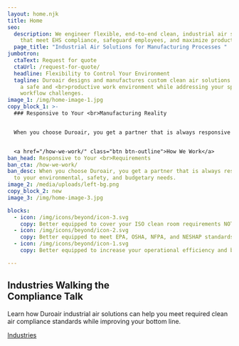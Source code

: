 ```yaml
---
layout: home.njk
title: Home
seo:
  description: We engineer flexible, end-to-end clean, industrial air solutions
    that meet EHS compliance, safeguard employees, and maximize productivity.
  page_title: "Industrial Air Solutions for Manufacturing Processes "
jumbotron:
  ctaText: Request for quote
  ctaUrl: /request-for-quote/
  headline: Flexibility to Control Your Environment
  tagline: Duroair designs and manufactures custom clean air solutions that ensure
    a safe and <br>productive work environment while addressing your specific
    workflow challenges.
image_1: /img/home-image-1.jpg
copy_block_1: >-
  ### Responsive to Your <br>Manufacturing Reality


  When you choose Duroair, you get a partner that is always responsive to your environmental, safety, and budgetary needs. 


  <a href="/how-we-work/" class="btn btn-outline">How We Work</a>
ban_head: Responsive to Your <br>Requirements
ban_cta: /how-we-work/
ban_desc: When you choose Duroair, you get a partner that is always responsive
  to your environmental, safety, and budgetary needs.
image_2: /media/uploads/left-bg.png
copy_block_2: new
image_3: /img/home-image-3.jpg

blocks:
  - icon: /img/icons/beyond/icon-3.svg
    copy: Better equipped to cover your ISO clean room requirements NOT bases
  - icon: /img/icons/beyond/icon-2.svg
    copy: Better equipped to meet EPA, OSHA, NFPA, and NESHAP standards
  - icon: /img/icons/beyond/icon-1.svg
    copy: Better equipped to increase your operational efficiency and bottom line    

---
```

<h2 class="h3 block">Industries Walking the<br>Compliance Talk</h2>

Learn how Duroair industrial air solutions can help you meet required clean air compliance standards while improving your bottom line.

<a href="/industries/" class="btn btn-outline">Industries</a>